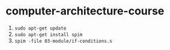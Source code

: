 # computer-architecture-course

1. `sudo apt-get update`
2. `sudo apt-get install spim`
3. `spim -file 03-module/if-conditions.s`